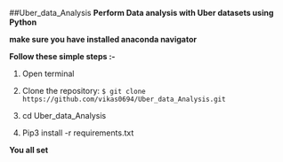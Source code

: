 ##Uber_data_Analysis
**Perform Data analysis with Uber datasets using Python**



**make sure you have installed anaconda navigator**

**Follow these simple steps  :-**

1. Open terminal

2. Clone the repository: ``$ git clone https://github.com/vikas0694/Uber_data_Analysis.git``

3. cd Uber_data_Analysis

4. Pip3 install -r requirements.txt

**You all set** 


